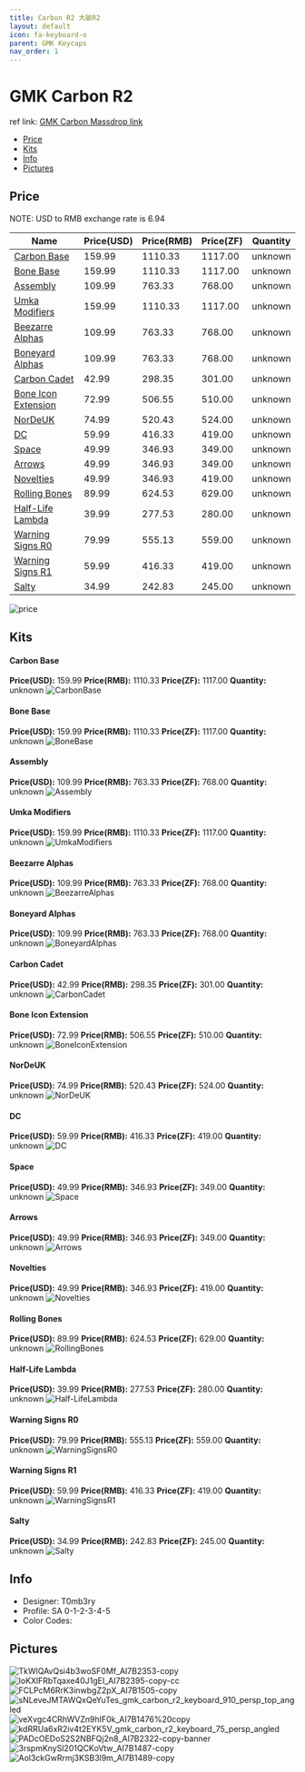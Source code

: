 ```yaml
---
title: Carbon R2 大碳R2
layout: default
icon: fa-keyboard-o
parent: GMK Keycaps
nav_order: 1
---
```


# GMK Carbon R2

ref link: [GMK Carbon Massdrop link](https://www.massdrop.com/buy/gmk-carbon-custom-keycap-set)

* [Price](#price)
* [Kits](#kits)
* [Info](#info)
* [Pictures](#pictures)

## Price

NOTE: USD to RMB exchange rate is 6.94

| Name          | Price(USD)    |  Price(RMB) |  Price(ZF) | Quantity |
| ------------- | ------------- |  ---------- |  --------- | -------- |
|[Carbon Base](#carbonbase)|159.99|1110.33|1117.00|unknown|
|[Bone Base](#bonebase)|159.99|1110.33|1117.00|unknown|
|[Assembly](#assembly)|109.99|763.33|768.00|unknown|
|[Umka Modifiers](#umkamodifiers)|159.99|1110.33|1117.00|unknown|
|[Beezarre Alphas](#beezarrealphas)|109.99|763.33|768.00|unknown|
|[Boneyard Alphas](#boneyardalphas)|109.99|763.33|768.00|unknown|
|[Carbon Cadet](#carboncadet)|42.99|298.35|301.00|unknown|
|[Bone Icon Extension](#boneiconextension)|72.99|506.55|510.00|unknown|
|[NorDeUK](#nordeuk)|74.99|520.43|524.00|unknown|
|[DC](#dc)|59.99|416.33|419.00|unknown|
|[Space](#space)|49.99|346.93|349.00|unknown|
|[Arrows](#arrows)|49.99|346.93|349.00|unknown|
|[Novelties](#novelties)|49.99|346.93|419.00|unknown|
|[Rolling Bones](#rollingbones)|89.99|624.53|629.00|unknown|
|[Half-Life Lambda](#half-lifelambda)|39.99|277.53|280.00|unknown|
|[Warning Signs R0](#warningsignsr0)|79.99|555.13|559.00|unknown|
|[Warning Signs R1](#warningsignsr1)|59.99|416.33|419.00|unknown|
|[Salty](#salty)|34.99|242.83|245.00|unknown|

<img src="{{ 'assets/images/gmk-keycaps/carbonr2/price.jpg' | relative_url }}" alt="price" class="image featured">

## Kits
#### Carbon Base
**Price(USD):** 159.99  **Price(RMB):** 1110.33         **Price(ZF):** 1117.00          **Quantity:** unknown
<img src="{{ 'assets/images/gmk-keycaps/carbonr2/kits_pics/carbonbase.jpg' | relative_url }}" alt="CarbonBase" class="image featured">

#### Bone Base
**Price(USD):** 159.99  **Price(RMB):** 1110.33         **Price(ZF):** 1117.00          **Quantity:** unknown
<img src="{{ 'assets/images/gmk-keycaps/carbonr2/kits_pics/bonebase.jpg' | relative_url }}" alt="BoneBase" class="image featured">

#### Assembly
**Price(USD):** 109.99  **Price(RMB):** 763.33          **Price(ZF):** 768.00           **Quantity:** unknown
<img src="{{ 'assets/images/gmk-keycaps/carbonr2/kits_pics/assembly.jpg' | relative_url }}" alt="Assembly" class="image featured">

#### Umka Modifiers
**Price(USD):** 159.99  **Price(RMB):** 1110.33         **Price(ZF):** 1117.00          **Quantity:** unknown
<img src="{{ 'assets/images/gmk-keycaps/carbonr2/kits_pics/umkamodifiers.jpg' | relative_url }}" alt="UmkaModifiers" class="image featured">

#### Beezarre Alphas
**Price(USD):** 109.99  **Price(RMB):** 763.33          **Price(ZF):** 768.00           **Quantity:** unknown
<img src="{{ 'assets/images/gmk-keycaps/carbonr2/kits_pics/beezarrealphas.jpg' | relative_url }}" alt="BeezarreAlphas" class="image featured">

#### Boneyard Alphas
**Price(USD):** 109.99  **Price(RMB):** 763.33          **Price(ZF):** 768.00           **Quantity:** unknown
<img src="{{ 'assets/images/gmk-keycaps/carbonr2/kits_pics/boneyardalphas.jpg' | relative_url }}" alt="BoneyardAlphas" class="image featured">

#### Carbon Cadet
**Price(USD):** 42.99   **Price(RMB):** 298.35          **Price(ZF):** 301.00           **Quantity:** unknown
<img src="{{ 'assets/images/gmk-keycaps/carbonr2/kits_pics/carboncadet.jpg' | relative_url }}" alt="CarbonCadet" class="image featured">

#### Bone Icon Extension
**Price(USD):** 72.99   **Price(RMB):** 506.55          **Price(ZF):** 510.00           **Quantity:** unknown
<img src="{{ 'assets/images/gmk-keycaps/carbonr2/kits_pics/boneiconextension.jpg' | relative_url }}" alt="BoneIconExtension" class="image featured">

#### NorDeUK
**Price(USD):** 74.99   **Price(RMB):** 520.43          **Price(ZF):** 524.00           **Quantity:** unknown
<img src="{{ 'assets/images/gmk-keycaps/carbonr2/kits_pics/nordeuk.jpg' | relative_url }}" alt="NorDeUK" class="image featured">

#### DC
**Price(USD):** 59.99   **Price(RMB):** 416.33          **Price(ZF):** 419.00           **Quantity:** unknown
<img src="{{ 'assets/images/gmk-keycaps/carbonr2/kits_pics/dc.jpg' | relative_url }}" alt="DC" class="image featured">

#### Space
**Price(USD):** 49.99   **Price(RMB):** 346.93          **Price(ZF):** 349.00           **Quantity:** unknown
<img src="{{ 'assets/images/gmk-keycaps/carbonr2/kits_pics/space.jpg' | relative_url }}" alt="Space" class="image featured">

#### Arrows
**Price(USD):** 49.99   **Price(RMB):** 346.93          **Price(ZF):** 349.00           **Quantity:** unknown
<img src="{{ 'assets/images/gmk-keycaps/carbonr2/kits_pics/arrows.jpg' | relative_url }}" alt="Arrows" class="image featured">

#### Novelties
**Price(USD):** 49.99   **Price(RMB):** 346.93          **Price(ZF):** 419.00           **Quantity:** unknown
<img src="{{ 'assets/images/gmk-keycaps/carbonr2/kits_pics/novelties.jpg' | relative_url }}" alt="Novelties" class="image featured">

#### Rolling Bones
**Price(USD):** 89.99   **Price(RMB):** 624.53          **Price(ZF):** 629.00           **Quantity:** unknown
<img src="{{ 'assets/images/gmk-keycaps/carbonr2/kits_pics/rollingbones.jpg' | relative_url }}" alt="RollingBones" class="image featured">

#### Half-Life Lambda
**Price(USD):** 39.99   **Price(RMB):** 277.53          **Price(ZF):** 280.00           **Quantity:** unknown
<img src="{{ 'assets/images/gmk-keycaps/carbonr2/kits_pics/half-lifelambda.jpg' | relative_url }}" alt="Half-LifeLambda" class="image featured">

#### Warning Signs R0
**Price(USD):** 79.99   **Price(RMB):** 555.13          **Price(ZF):** 559.00           **Quantity:** unknown
<img src="{{ 'assets/images/gmk-keycaps/carbonr2/kits_pics/warningsignsr0.jpg' | relative_url }}" alt="WarningSignsR0" class="image featured">

#### Warning Signs R1
**Price(USD):** 59.99   **Price(RMB):** 416.33          **Price(ZF):** 419.00           **Quantity:** unknown
<img src="{{ 'assets/images/gmk-keycaps/carbonr2/kits_pics/warningsignsr1.jpg' | relative_url }}" alt="WarningSignsR1" class="image featured">

#### Salty
**Price(USD):** 34.99   **Price(RMB):** 242.83          **Price(ZF):** 245.00           **Quantity:** unknown
<img src="{{ 'assets/images/gmk-keycaps/carbonr2/kits_pics/salty.jpg' | relative_url }}" alt="Salty" class="image featured">

## Info
* Designer: T0mb3ry
* Profile: SA 0-1-2-3-4-5
* Color Codes:

## Pictures
<img src="{{ 'assets/images/gmk-keycaps/carbonr2/rendering_pics/TkWlQAvQsi4b3woSF0Mf_AI7B2353-copy.jpg' | relative_url }}" alt="TkWlQAvQsi4b3woSF0Mf_AI7B2353-copy" class="image featured">
<img src="{{ 'assets/images/gmk-keycaps/carbonr2/rendering_pics/IoKXlFRbTqaxe40J1gEI_AI7B2395-copy-cc.jpg' | relative_url }}" alt="IoKXlFRbTqaxe40J1gEI_AI7B2395-copy-cc" class="image featured">
<img src="{{ 'assets/images/gmk-keycaps/carbonr2/rendering_pics/FCLPcM6RrK3inwbgZ2pX_AI7B1505-copy.jpg' | relative_url }}" alt="FCLPcM6RrK3inwbgZ2pX_AI7B1505-copy" class="image featured">
<img src="{{ 'assets/images/gmk-keycaps/carbonr2/rendering_pics/sNLeveJMTAWQxQeYuTes_gmk_carbon_r2_keyboard_910_persp_top_angled.jpg' | relative_url }}" alt="sNLeveJMTAWQxQeYuTes_gmk_carbon_r2_keyboard_910_persp_top_angled" class="image featured">
<img src="{{ 'assets/images/gmk-keycaps/carbonr2/rendering_pics/veXvgc4CRhWVZn9hIF0k_AI7B1476%20copy.jpg' | relative_url }}" alt="veXvgc4CRhWVZn9hIF0k_AI7B1476%20copy" class="image featured">
<img src="{{ 'assets/images/gmk-keycaps/carbonr2/rendering_pics/kdRRUa6xR2iv4t2EYK5V_gmk_carbon_r2_keyboard_75_persp_angled.jpg' | relative_url }}" alt="kdRRUa6xR2iv4t2EYK5V_gmk_carbon_r2_keyboard_75_persp_angled" class="image featured">
<img src="{{ 'assets/images/gmk-keycaps/carbonr2/rendering_pics/PADcOEDoS2S2NBFQj2n8_AI7B2322-copy-banner.jpg' | relative_url }}" alt="PADcOEDoS2S2NBFQj2n8_AI7B2322-copy-banner" class="image featured">
<img src="{{ 'assets/images/gmk-keycaps/carbonr2/rendering_pics/3rspmKnySl201QCKoVtw_AI7B1487-copy.jpg' | relative_url }}" alt="3rspmKnySl201QCKoVtw_AI7B1487-copy" class="image featured">
<img src="{{ 'assets/images/gmk-keycaps/carbonr2/rendering_pics/Aol3ckGwRrmj3KSB3l9m_AI7B1489-copy.jpg' | relative_url }}" alt="Aol3ckGwRrmj3KSB3l9m_AI7B1489-copy" class="image featured">
